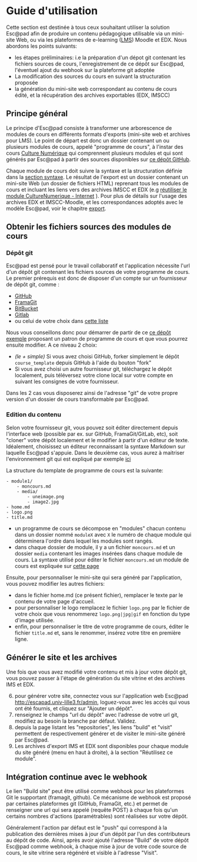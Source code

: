 Guide d'utilisation
====================


Cette section est destinée à tous ceux souhaitant utiliser la solution Esc@pad afin de produire un contenu pédagogique utilisable via un mini-site Web, ou via les plateformes de e-learning ([LMS](https://en.wikipedia.org/wiki/Learning_management_system)) Moodle et EDX. Nous abordons les points suivants:

* les étapes préliminaires: i.e la préparation d'un dépot git contenant les fichiers sources de cours, l'enregistrement de ce dépôt sur Esc@pad, l'éventuel ajout du webhook sur la plateforme git adoptée
* La modification des sources du cours en suivant la structuration proposée
* la génération du mini-site web correspondant au contenu de cours édité, et la récupération des archives exportables (EDX, IMSCC)


## Principe général

Le principe d'Esc@pad consiste à transformer une arborescence de modules de cours en différents formats d'exports (mini-site web et archives pour LMS). Le point de départ est donc un dossier contenant un ou plusieurs modules de cours, appelé "programme de cours", à l'instar des cours [Culture Numérique](https://culturenumerique.univ-lille3.fr/) qui comprennent plusieurs modules et qui sont générés par Esc@pad à partir des sources disponibles sur [ce dépôt GitHub](https://github.com/CultureNumerique/cn_modules).

Chaque module de cours doit suivre la syntaxe et la structuration définie dans la [section syntaxe](syntaxe.html). Le résultat de l'export est un dossier contenant un mini-site Web (un dossier de fichiers HTML) reprenant tous les modules de cours et incluant les liens vers des archives IMSCC et EDX (e.g [réutiliser le module CultureNumerique - Internet](https://culturenumerique.univ-lille3.fr/module1.html#sec_A) ). Pour plus de détails sur l'usage des archives EDX et IMSCC-Moodle, et les correspondances adoptés avec le modèle Esc@pad, voir le chapitre  [export](export.html).


## Obtenir les fichiers sources des modules de cours

### Dépôt git

Esc@pad est pensé pour le travail collaboratif et l'application nécessite l'url d'un dépôt git contenant les fichiers sources de votre programme de cours. Le premier prérequis est donc de disposer d'un compte sur un fournisseur de dépôt git, comme :

- [GitHub](http://github.com/)
- [FramaGit](https://framagit.org/public/projects)
- [BitBucket](https://bitbucket.org/)
- [Gitlab](https://gitlab.com/)
- ou celui de votre choix dans [cette liste](https://en.wikipedia.org/wiki/Comparison_of_source_code_hosting_facilities)

Nous vous conseillons donc pour démarrer de partir de ce [ce dépôt exemple](https://github.com/CultureNumerique/course_template) proposant un patron de programme de cours et que vous pourrez ensuite modifier. A ce niveau 2 choix:

- *(le + simple)* Si vous avez choisi GitHub, forker simplement le dépôt `course_template` depuis GitHub à l'aide du bouton "fork"
- Si vous avez choisi un autre fournisseur git, téléchargez le dépôt localement, puis téléversez votre clone local sur votre compte en suivant les consignes de votre fournisseur.

Dans les 2 cas vous disposerez ainsi de l'adresse "git" de votre propre version d'un dossier de cours transformable par Esc@pad.


### Edition du contenu

Selon votre fournisseur git, vous pouvez soit éditer directement depuis l'interface web (possible par ex. sur GitHub, FramaGit/GitLab, etc), soit "cloner" votre dépôt localement et le modifier à partir d'un éditeur de texte. Idéalement, choisissez un éditeur reconnaissant la syntaxe Markdown sur laquelle Esc@pad s'appuie. Dans le deuxième cas, vous aurez à maitriser l'environnement git qui est expliqué par exemple [ici](https://www.atlassian.com/git/tutorials/)

La structure du template de programme de cours est la suivante:


    - module1/
        - moncours.md
        - media/
            - uneimage.png
            - image2.jpg
    - home.md
    - logo.png
    - title.md        

- un programme de cours se décompose en "modules" chacun contenu dans un dossier nommé `moduleX` avec `X` le numéro de chaque module qui déterminera l'ordre dans lequel les modules sont rangés.
- dans chaque dossier de module, il y a un fichier `moncours.md` et un dossier `media` contenant les images insérées dans chaque module de cours. La syntaxe utilisé pour éditer le fichier `moncours.md` un module de cours est expliquée sur [cette page](syntaxe.html)

Ensuite, pour personnaliser le mini-site qui sera généré par l'application, vous pouvez modifier les autres fichiers:

- dans le fichier home.md (ce présent fichier), remplacer le texte par le contenu de votre page d'accueil.
- pour personnaliser le logo remplacez le fichier `logo.png` par le fichier de votre choix que vous renommerez `logo.png|jpg|gif` en fonction du type d'image utilisée.
- enfin, pour personnaliser le titre de votre programme de cours, éditer le fichier `title.md` et, sans le renommer, insérez votre titre en première ligne.


## Générer le site et les archives

Une fois que vous avez modifié votre contenu et mis à jour votre dépôt git, vous pouvez passer à l'étape de génération du site vitrine et des archives IMS et EDX.

6. pour générer votre site, connectez vous sur l'application web Esc@pad http://escapad.univ-lille3.fr/admin, loguez-vous avec les accès qui vous ont été fournis,  et cliquez sur "Ajouter un dépôt".
7. renseignez le champs "url du dépôt" avec l'adresse de votre url git, modifiez au besoin la branche par défaut. Validez.
3. depuis la page listant les "repositories", les liens "build" et "visit" permettent de respectivement générer et de visiter le mini-site généré par Esc@pad.
2. Les archives d'export IMS et EDX sont disponibles pour chaque module du site généré (menu en haut à droite), à la section "Réutilisez ce module".


## Intégration continue avec le webhook


Le lien "Build site" peut être utilisé comme webhook pour les plateformes Git le supportant (framagit, github). Ce mécanisme de webhook est proposé par certaines plateformes git (GitHub, FramaGit, etc.) et permet de renseigner une url qui sera appelé (requête POST) à chaque fois qu'un certains nombres d'actions (paramétrables) sont réalisées sur votre dépôt.

Généralement l'action par défaut est le "push" qui correspond à la publication des dernières mises à jour d'un dépôt par l'un des contributeurs au dépôt de code. Ainsi, après avoir ajouté l'adresse "Build" de votre dépôt Esc@pad comme webhook, à chaque mise à jour de votre code source de cours, le site vitrine sera régénéré et visible à l'adresse "Visit".

